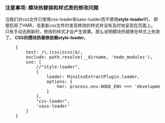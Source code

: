<h3>注意事项: 模块热替换和样式表的修改问题</h3>
<p>
当我们对css文件只使用css-loader和sass-loader而不使用<strong>style-loader</strong>时，
即便启用了HMR，去更新css文件时发现修改的样式并没有及时地呈现在页面上。
只有手动去刷新时，修改的样式才会产生效果。那么说明模块热替换在样式上失效了。
<strong>CSS的模块热替换依赖style-loader</strong>。
</p>
<pre>
    {
        test: /\.(css|scss)$/,
        exclude: path.resolve(__dirname, 'node_modules'),
        use: [
            //"style-loader",
            {
                loader: MiniCssExtractPlugin.loader,
                options: {
                    hmr: process.env.NODE_ENV === 'development',
                }
            },
            "css-loader",
            'sass-loader'
        ]
    }
</pre>
